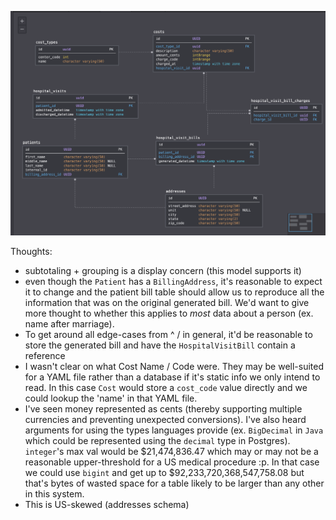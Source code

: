 ![Patient Billl ERD](patient-bill-ERD.png)

Thoughts:
- subtotaling + grouping is a display concern (this model supports it)
- even though the `Patient` has a `BillingAddress`, it's reasonable to expect it to change and the patient bill table should allow us to reproduce all the information that was on the original generated bill. We'd want to give more thought to whether this applies to *most* data about a person (ex. name after marriage).
- To get around all edge-cases from ^ / in general, it'd be reasonable to store the generated bill and have the `HospitalVisitBill` contain a reference
- I wasn't clear on what Cost Name / Code were. They may be well-suited for a YAML file rather than a database if it's static info we only intend to read. In this case `Cost` would store a `cost_code` value directly and we could lookup the 'name' in that YAML file.
- I've seen money represented as cents (thereby supporting multiple currencies and preventing unexpected conversions). I've also heard arguments for using the types languages provide (ex. `BigDecimal` in `Java` which could be represented using the `decimal` type in Postgres). `integer`'s max val would be $21,474,836.47 which may or may not be a reasonable upper-threshold for a US medical procedure :p. In that case we could use `bigint` and get up to $92,233,720,368,547,758.08 but that's bytes of wasted space for a table likely to be larger than any other in this system.
- This is US-skewed (addresses schema)